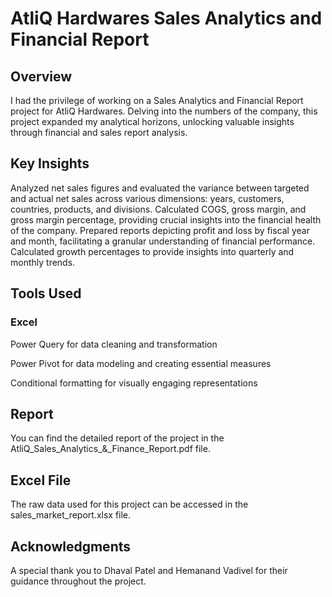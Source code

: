 # AtliQ Hardwares Sales Analytics and Financial Report

## Overview

I had the privilege of working on a Sales Analytics and Financial Report project for AtliQ Hardwares. Delving into the numbers of the company, this project expanded my analytical horizons, unlocking valuable insights through financial and sales report analysis.

## Key Insights

Analyzed net sales figures and evaluated the variance between targeted and actual net sales across various dimensions: years, customers, countries, products, and divisions.
Calculated COGS, gross margin, and gross margin percentage, providing crucial insights into the financial health of the company.
Prepared reports depicting profit and loss by fiscal year and month, facilitating a granular understanding of financial performance.
Calculated growth percentages to provide insights into quarterly and monthly trends.

## Tools Used

### Excel

Power Query for data cleaning and transformation

Power Pivot for data modeling and creating essential measures

Conditional formatting for visually engaging representations

## Report

You can find the detailed report of the project in the AtliQ_Sales_Analytics_&_Finance_Report.pdf file.

## Excel File

The raw data used for this project can be accessed in the sales_market_report.xlsx file.

## Acknowledgments

A special thank you to Dhaval Patel and Hemanand Vadivel for their guidance throughout the project.

